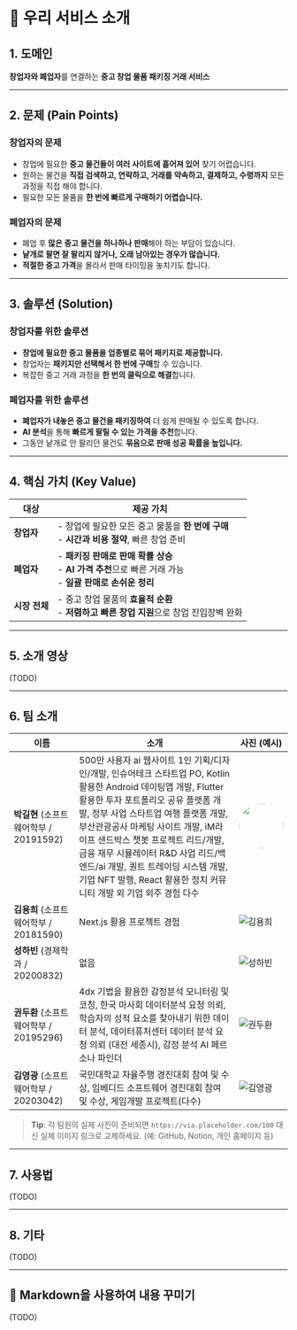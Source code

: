 # 🚀 우리 서비스 소개

## 1. 도메인  
**창업자와 폐업자**를 연결하는 **중고 창업 물품 패키징 거래 서비스**  

---

## 2. 문제 (Pain Points)  

### 창업자의 문제
- 창업에 필요한 **중고 물건들이 여러 사이트에 흩어져 있어** 찾기 어렵습니다.  
- 원하는 물건을 **직접 검색하고, 연락하고, 거래를 약속하고, 결제하고, 수령까지** 모든 과정을 직접 해야 합니다.  
- 필요한 모든 물품을 **한 번에 빠르게 구매하기 어렵습니다.**

### 폐업자의 문제
- 폐업 후 **많은 중고 물건을 하나하나 판매**해야 하는 부담이 있습니다.  
- **낱개로 팔면 잘 팔리지 않거나, 오래 남아있는 경우가 많습니다.**  
- **적절한 중고 가격**을 몰라서 판매 타이밍을 놓치기도 합니다.  

---

## 3. 솔루션 (Solution)  

### 창업자를 위한 솔루션
- **창업에 필요한 중고 물품을 업종별로 묶어 패키지로 제공합니다.**  
- 창업자는 **패키지만 선택해서 한 번에 구매**할 수 있습니다.  
- 복잡한 중고 거래 과정을 **한 번의 클릭으로 해결**합니다.  

### 폐업자를 위한 솔루션
- **폐업자가 내놓은 중고 물건을 패키징하여** 더 쉽게 판매될 수 있도록 합니다.  
- **AI 분석**을 통해 **빠르게 팔릴 수 있는 가격을 추천**합니다.  
- 그동안 낱개로 안 팔리던 물건도 **묶음으로 판매 성공 확률을 높입니다.**  

---

## 4. 핵심 가치 (Key Value)

| 대상 | 제공 가치 |
| --- | --- |
| **창업자** | - 창업에 필요한 모든 중고 물품을 **한 번에 구매**<br> - **시간과 비용 절약**, 빠른 창업 준비 |
| **폐업자** | - **패키징 판매로 판매 확률 상승**<br> - **AI 가격 추천**으로 빠른 거래 가능<br> - **일괄 판매로 손쉬운 정리** |
| **시장 전체** | - 중고 창업 물품의 **효율적 순환**<br> - **저렴하고 빠른 창업 지원**으로 창업 진입장벽 완화 |

---

## 5. 소개 영상

(TODO)

---

## 6. 팀 소개

| 이름 | 소개 | 사진 (예시) |
| --- | --- | --- |
| **박길현** (소프트웨어학부 / 20191592) | 500만 사용자 ai 웹사이트 1인 기획/디자인/개발, 인슈어테크 스타트업 PO, Kotlin 활용한 Android 데이팅앱 개발, Flutter 활용한 투자 포트폴리오 공유 플랫폼 개발, 정부 사업 스타트업 여행 플랫폼 개발, 부산관광공사 마케팅 사이트 개발, iM라이프 샌드박스 챗봇 프로젝트 리드/개발, 금융 재무 시뮬레이터 R&D 사업 리드/백엔드/ai 개발, 퀀트 트레이딩 시스템 개발, 기업 NFT 발행, React 활용한 정치 커뮤니티 개발 외 기업 외주 경험 다수 |<img src="https://github.com/user-attachments/assets/8d202ff6-ede0-4fe7-b669-9ab7b73c1731" width="80" height="80" style="border-radius: 50%;" /> |
| **김용희** (소프트웨어학부 / 20181590) | Next.js 활용 프로젝트 경험 | ![김용희](https://github.com/user-attachments/assets/65aeb46b-ddf1-4f1b-aaa6-e03181aafb2d) |
| **성하빈** (경제학과 / 20200832) | 없음 | ![성하빈](https://github.com/user-attachments/assets/50423c29-07ff-40be-b427-2c352bcca64c) |
| **권두환** (소프트웨어학부 / 20195296) | 4dx 기법을 활용한 감정분석 모니터링 및 코칭, 한국 마사회 데이터분석 요청 의뢰, 학습자의 성적 요소를 찾아내기 위한 데이터 분석, 데이터퓨처센터 데이터 분석 요청 의뢰 (대전 세종시), 감정 분석 AI 페르소나 파인더 | ![권두환](https://github.com/user-attachments/assets/c4c630e6-d54c-4da6-a0a1-650e79c85e8b) |
| **김영광** (소프트웨어학부 / 20203042) | 국민대학교 자율주행 경진대회 참여 및 수상, 임베디드 소프트웨어 경진대회 참여 및 수상, 게임개발 프로젝트(다수) | ![김영광](https://github.com/user-attachments/assets/5e2af5f8-a950-4e32-8cf3-1bd98c3a173c) |

> **Tip**: 각 팀원의 실제 사진이 준비되면 `https://via.placeholder.com/100` 대신 실제 이미지 링크로 교체하세요. (예: GitHub, Notion, 개인 홈페이지 등)

---

## 7. 사용법

(TODO)

---

## 8. 기타

(TODO)

---

## 📑 Markdown을 사용하여 내용 꾸미기

(TODO)
